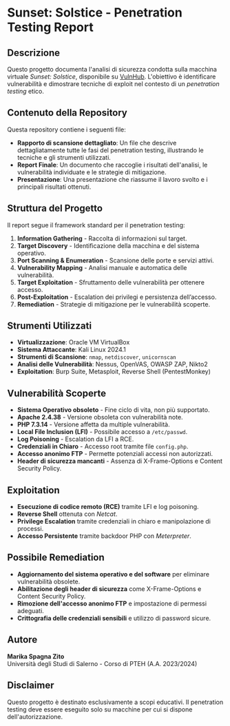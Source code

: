 # Sunset: Solstice - Penetration Testing Report

## Descrizione
Questo progetto documenta l'analisi di sicurezza condotta sulla macchina virtuale *Sunset: Solstice*, disponibile su [VulnHub](https://www.vulnhub.com/entry/sunset-solstice,499/). L'obiettivo è identificare vulnerabilità e dimostrare tecniche di exploit nel contesto di un *penetration testing* etico.

## Contenuto della Repository
Questa repository contiene i seguenti file:

- **Rapporto di scansione 
dettagliato**: Un file che descrive dettagliatamente tutte le fasi del penetration testing, illustrando le tecniche e gli strumenti utilizzati.
- **Report Finale**: Un documento che raccoglie i risultati dell'analisi, le vulnerabilità individuate e le strategie di mitigazione.
- **Presentazione**: Una presentazione che riassume il lavoro svolto e i principali risultati ottenuti.

## Struttura del Progetto
Il report segue il framework standard per il penetration testing:

1. **Information Gathering** - Raccolta di informazioni sul target.
2. **Target Discovery** - Identificazione della macchina e del sistema operativo.
3. **Port Scanning & Enumeration** - Scansione delle porte e servizi attivi.
4. **Vulnerability Mapping** - Analisi manuale e automatica delle vulnerabilità.
5. **Target Exploitation** - Sfruttamento delle vulnerabilità per ottenere accesso.
6. **Post-Exploitation** - Escalation dei privilegi e persistenza dell’accesso.
7. **Remediation** - Strategie di mitigazione per le vulnerabilità scoperte.

## Strumenti Utilizzati

- **Virtualizzazione**: Oracle VM VirtualBox
- **Sistema Attaccante**: Kali Linux 2024.1
- **Strumenti di Scansione**: `nmap`, `netdiscover`, `unicornscan`
- **Analisi delle Vulnerabilità**: Nessus, OpenVAS, OWASP ZAP, Nikto2
- **Exploitation**: Burp Suite, Metasploit, Reverse Shell (PentestMonkey)

## Vulnerabilità Scoperte

- **Sistema Operativo obsoleto** - Fine ciclo di vita, non più supportato.
- **Apache 2.4.38** - Versione obsoleta con vulnerabilità note.
- **PHP 7.3.14** - Versione affetta da multiple vulnerabilità.
- **Local File Inclusion (LFI)** - Possibile accesso a `/etc/passwd`.
- **Log Poisoning** - Escalation da LFI a RCE.
- **Credenziali in Chiaro** - Accesso root tramite file `config.php`.
- **Accesso anonimo FTP** - Permette potenziali accessi non autorizzati.
- **Header di sicurezza mancanti** - Assenza di X-Frame-Options e Content Security Policy.

## Exploitation

- **Esecuzione di codice remoto (RCE)** tramite LFI e log poisoning.
- **Reverse Shell** ottenuta con *Netcat*.
- **Privilege Escalation** tramite credenziali in chiaro e manipolazione di processi.
- **Accesso Persistente** tramite backdoor PHP con *Meterpreter*.

## Possibile Remediation

- **Aggiornamento del sistema operativo e del software** per eliminare vulnerabilità obsolete.
- **Abilitazione degli header di sicurezza** come X-Frame-Options e Content Security Policy.
- **Rimozione dell'accesso anonimo FTP** e impostazione di permessi adeguati.
- **Crittografia delle credenziali sensibili** e utilizzo di password sicure.

## Autore

**Marika Spagna Zito**  
Università degli Studi di Salerno - Corso di PTEH (A.A. 2023/2024)

## Disclaimer

Questo progetto è destinato esclusivamente a scopi educativi. Il penetration testing deve essere eseguito solo su macchine per cui si dispone dell'autorizzazione.

